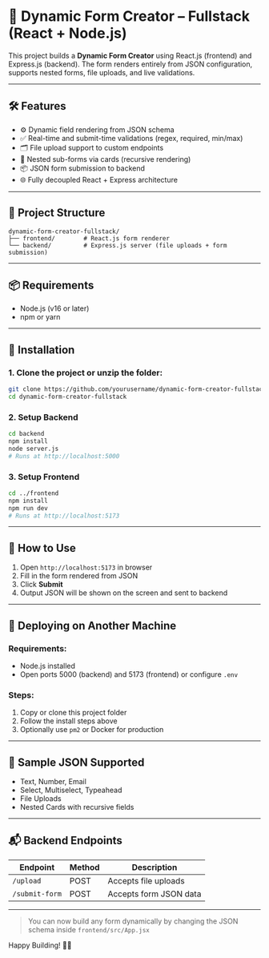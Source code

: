
# 🧾 Dynamic Form Creator – Fullstack (React + Node.js)

This project builds a **Dynamic Form Creator** using React.js (frontend) and Express.js (backend). The form renders entirely from JSON configuration, supports nested forms, file uploads, and live validations.

---

## 🛠️ Features

- ⚙️ Dynamic field rendering from JSON schema
- ✅ Real-time and submit-time validations (regex, required, min/max)
- 🗂 File upload support to custom endpoints
- 🧩 Nested sub-forms via cards (recursive rendering)
- 📦 JSON form submission to backend
- 🌐 Fully decoupled React + Express architecture

---

## 📁 Project Structure

```
dynamic-form-creator-fullstack/
├── frontend/        # React.js form renderer
└── backend/         # Express.js server (file uploads + form submission)
```

---

## 📦 Requirements

- Node.js (v16 or later)
- npm or yarn

---

## 🔧 Installation

### 1. Clone the project or unzip the folder:
```bash
git clone https://github.com/yourusername/dynamic-form-creator-fullstack.git
cd dynamic-form-creator-fullstack
```

### 2. Setup Backend
```bash
cd backend
npm install
node server.js
# Runs at http://localhost:5000
```

### 3. Setup Frontend
```bash
cd ../frontend
npm install
npm run dev
# Runs at http://localhost:5173
```

---

## 🧪 How to Use

1. Open `http://localhost:5173` in browser
2. Fill in the form rendered from JSON
3. Click **Submit**
4. Output JSON will be shown on the screen and sent to backend

---

## 🚀 Deploying on Another Machine

### Requirements:
- Node.js installed
- Open ports 5000 (backend) and 5173 (frontend) or configure `.env`

### Steps:
1. Copy or clone this project folder
2. Follow the install steps above
3. Optionally use `pm2` or Docker for production

---

## 📁 Sample JSON Supported

- Text, Number, Email
- Select, Multiselect, Typeahead
- File Uploads
- Nested Cards with recursive fields

---

## 📬 Backend Endpoints

| Endpoint         | Method | Description              |
|------------------|--------|--------------------------|
| `/upload`        | POST   | Accepts file uploads     |
| `/submit-form`   | POST   | Accepts form JSON data   |

---

> You can now build any form dynamically by changing the JSON schema inside `frontend/src/App.jsx`

Happy Building! 🔧✨

